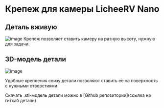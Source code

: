 # Крепеж для камеры LicheeRV Nano

## Деталь вживую
![image](https://github.com/user-attachments/assets/2a6cdaf5-0a7a-4f77-ba1d-d3b2d8c6fd4d)
Крепеж позволяет ставить камеру на разную высоту, нужную для задачи.

## 3D-модель детали 
![image](https://www2.online-converting.com/upload/api_33a708629b/result.jpg)

Удобные крепления снизу детали позволяют ставить ее на поверхность с нужными отверстиями

Скачать .stl-модель детали можно в [Github репозитории](ссылка на гитхаб детали)
